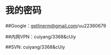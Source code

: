 # 我的密码
##Google：getlinerm@gmail.com/uu22360679

##内网VPN：cuiyang/3368&cUiy

##SVN: cuiyang/3368&cUiy

